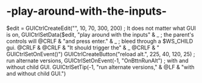 # -play-around-with-the-inputs-
 $edit = GUICtrlCreateEdit("", 10, 70, 300, 200) ;  It does not matter what GUI is on,     GUICtrlSetData($edit, "play around with the inputs" &amp; _ ; the parent's controls will     @CRLF &amp; "and press enter." &amp; _ ;                          bleed through a $WS_CHILD gui.     @CRLF &amp; @CRLF &amp; "It should trigger the" &amp; _     @CRLF &amp; " GUICtrlSetOnEvent()")     GUICtrlCreateButton("reload alt.", 225, 40, 120, 25) ; run alternate versions,     GUICtrlSetOnEvent(-1, "OnBttnRunAlt") ;                with and without child GUI.     GUICtrlSetTip(-1, "run alternate versions," &amp; @LF &amp; "with and without child GUI.")

